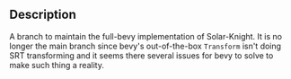 ## Description

A branch to maintain the full-bevy implementation of Solar-Knight. It is no longer the main branch since bevy's out-of-the-box `Transform` isn't doing SRT transforming and it seems there several issues for bevy to solve to make such thing a reality. 
